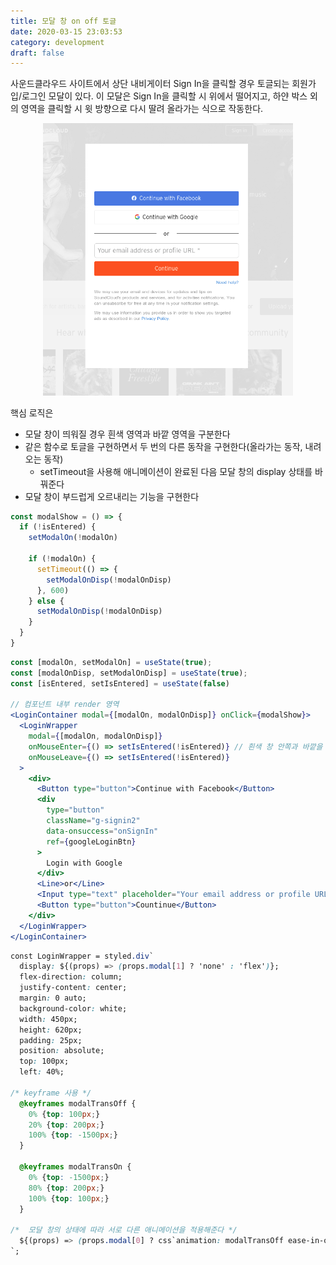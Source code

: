 ```yaml
---
title: 모달 창 on off 토글
date: 2020-03-15 23:03:53
category: development
draft: false
---
```


사운드클라우드 사이트에서 상단 내비게이터 Sign In을 클릭할 경우 토글되는 회원가입/로그인 모달이 있다. 이 모달은 Sign In을 클릭할 시 위에서 떨어지고, 하얀 박스 외의 영역을 클릭할 시 윗 방향으로 다시 딸려 올라가는 식으로 작동한다.

<div align="center">
  <img src="./images/031503.png" width="400" loading="lazy" >
</div>

핵심 로직은

- 모달 창이 띄워질 경우 흰색 영역과 바깥 영역을 구분한다
- 같은 함수로 토글을 구현하면서 두 번의 다른 동작을 구현한다(올라가는 동작, 내려오는 동작)
  - setTimeout을 사용해 애니메이션이 완료된 다음 모달 창의 display 상태를 바꿔준다
- 모달 창이 부드럽게 오르내리는 기능을 구현한다

```javascript
const modalShow = () => {
  if (!isEntered) {
    setModalOn(!modalOn)

    if (!modalOn) {
      setTimeout(() => {
        setModalOnDisp(!modalOnDisp)
      }, 600)
    } else {
      setModalOnDisp(!modalOnDisp)
    }
  }
}
```

```jsx
const [modalOn, setModalOn] = useState(true);
const [modalOnDisp, setModalOnDisp] = useState(true);
const [isEntered, setIsEntered] = useState(false)

// 컴포넌트 내부 render 영역
<LoginContainer modal={[modalOn, modalOnDisp]} onClick={modalShow}>
  <LoginWrapper
    modal={[modalOn, modalOnDisp]}
    onMouseEnter={() => setIsEntered(!isEntered)} // 흰색 창 안쪽과 바깥을 구분
    onMouseLeave={() => setIsEntered(!isEntered)}
  >
    <div>
      <Button type="button">Continue with Facebook</Button>
      <div
        type="button"
        className="g-signin2"
        data-onsuccess="onSignIn"
        ref={googleLoginBtn}
      >
        Login with Google
      </div>
      <Line>or</Line>
      <Input type="text" placeholder="Your email address or profile URL *" />
      <Button type="button">Countinue</Button>
    </div>
  </LoginWrapper>
</LoginContainer>
```

```css
const LoginWrapper = styled.div`
  display: ${(props) => (props.modal[1] ? 'none' : 'flex')};
  flex-direction: column;
  justify-content: center;
  margin: 0 auto;
  background-color: white;
  width: 450px;
  height: 620px;
  padding: 25px;
  position: absolute;
  top: 100px;
  left: 40%;

/* keyframe 사용 */
  @keyframes modalTransOff {
    0% {top: 100px;}
    20% {top: 200px;}
    100% {top: -1500px;}
  }

  @keyframes modalTransOn {
    0% {top: -1500px;}
    80% {top: 200px;}
    100% {top: 100px;}
  }

/*  모달 창의 상태에 따라 서로 다른 애니메이션을 적용해준다 */
  ${(props) => (props.modal[0] ? css`animation: modalTransOff ease-in-out 0.6s;` : css`animation: modalTransOn ease-out 0.6s;`)}
`;
```
